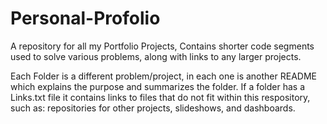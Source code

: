# Personal-Profolio
A repository for all my Portfolio Projects, Contains shorter code segments used to solve various problems, along with links to any larger projects.

Each Folder is a different problem/project, in each one is another README which explains the purpose and summarizes the folder. If a folder has a Links.txt file it contains links to files that do not fit within this respository, such as: repositories for other projects, slideshows, and dashboards.
